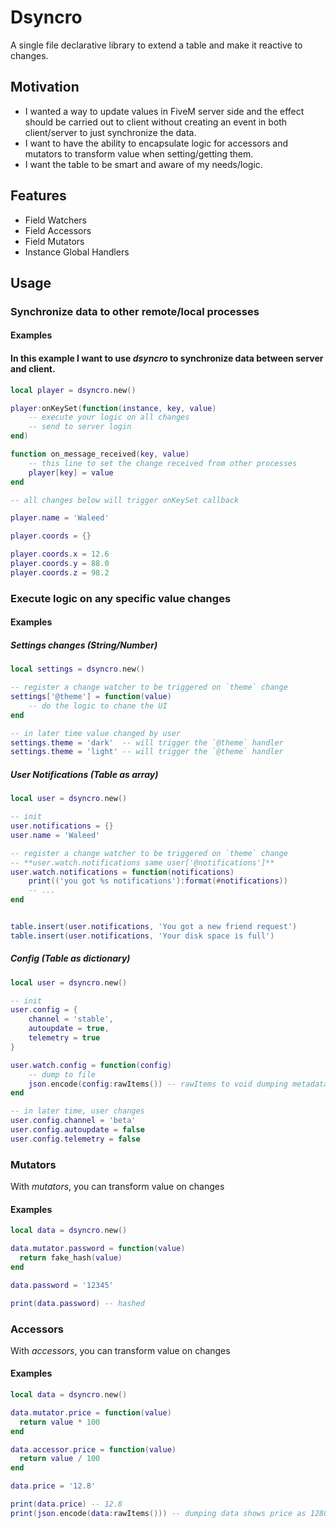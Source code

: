 # Dsyncro

A single file declarative library to extend a table and make it reactive to changes.

## Motivation

* I wanted a way to update values in FiveM server side and the effect should be carried out to 
  client without creating an event in both client/server to just synchronize the data.
* I want to have the ability to encapsulate logic for accessors and mutators to transform value when setting/getting them.
* I want the table to be smart and aware of my needs/logic.

## Features

* Field Watchers
* Field Accessors
* Field Mutators
* Instance Global Handlers

## Usage

### Synchronize data to other remote/local processes

#### Examples

#### In this example I want to use *dsyncro* to synchronize data between server and client.

```lua
local player = dsyncro.new()

player:onKeySet(function(instance, key, value)
    -- execute your logic on all changes
    -- send to server login
end)

function on_message_received(key, value) 
    -- this line to set the change received from other processes
    player[key] = value
end

-- all changes below will trigger onKeySet callback

player.name = 'Waleed'

player.coords = {}

player.coords.x = 12.6
player.coords.y = 88.0
player.coords.z = 98.2
```

### Execute logic on any specific value changes

#### Examples

##### Settings changes (String/Number)

```lua
local settings = dsyncro.new()

-- register a change watcher to be triggered on `theme` change
settings['@theme'] = function(value)
    -- do the logic to chane the UI
end

-- in later time value changed by user
settings.theme = 'dark'  -- will trigger the `@theme` handler
settings.theme = 'light' -- will trigger the `@theme` handler
```

##### User Notifications (Table as array)

```lua
local user = dsyncro.new()

-- init
user.notifications = {}
user.name = 'Waleed'

-- register a change watcher to be triggered on `theme` change
-- **user.watch.notifications same user['@notifications']**
user.watch.notifications = function(notifications)
    print(('you got %s notifications'):format(#notifications))
    -- ...
end


table.insert(user.notifications, 'You got a new friend request')
table.insert(user.notifications, 'Your disk space is full')
```

##### Config (Table as dictionary)

```lua
local user = dsyncro.new()

-- init
user.config = { 
    channel = 'stable',
    autoupdate = true,
    telemetry = true
}

user.watch.config = function(config)
    -- dump to file
    json.encode(config:rawItems()) -- rawItems to void dumping metadata
end

-- in later time, user changes
user.config.channel = 'beta'
user.config.autoupdate = false
user.config.telemetry = false
```

### Mutators

With *mutators*, you can transform value on changes

#### Examples

```lua
local data = dsyncro.new()

data.mutator.password = function(value)
  return fake_hash(value)
end

data.password = '12345'

print(data.password) -- hashed
```

### Accessors

With *accessors*, you can transform value on changes

#### Examples

```lua
local data = dsyncro.new()

data.mutator.price = function(value)
  return value * 100
end

data.accessor.price = function(value) 
  return value / 100
end

data.price = '12.8'

print(data.price) -- 12.8
print(json.encode(data:rawItems())) -- dumping data shows price as 1280
```
